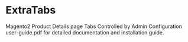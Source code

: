 # ExtraTabs
Magento2 Product Details page Tabs Controlled by Admin Configuration
user-guide.pdf for detailed documentation and installation guide.
